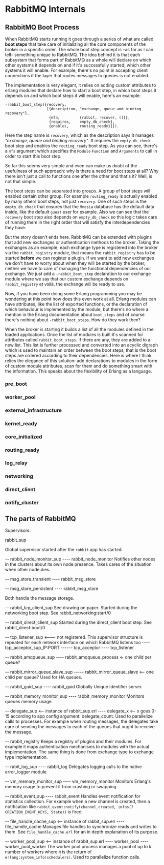 # RabbitMQ Internals #

## RabbitMQ Boot Process ##

When RabbitMQ starts running it goes through a series of what are called __boot steps__ that take care of initializing all the core components of the broker in a specific order. The whole boot step concept is –as far as I can tell– something unique to RabbitMQ. The idea behind it is that each subsystem that forms part of RabbitMQ as a whole will declare on which other systems it depends on and if it's successfully started, which other systems it will enable. For example, there's no point in accepting client connections if the layer that routes messages to queues is not enabled.

The implementation is very elegant, it relies on adding custom attributes to erlang modules that declare how to start a boot step, in which boot steps it depends on and which boot steps it will enable, here's an example:

    -rabbit_boot_step({recovery,
                       [{description, "exchange, queue and binding recovery"},
                        {mfa,         {rabbit, recover, []}},
                        {requires,    empty_db_check},
                        {enables,     routing_ready}]}).

Here the step name is `recovery`, which as the description says it manages _"exchange, queue and binding recovery"_. It requires the `empty_db_check` boot step and enables the `routing_ready` boot step. As you can see, there's a `mfa` argument which specifies the `Module` `Function` and `Arguments` to call in order to start this boot step.

So far this seems very simple and even can make us doubt of the usefulness of such approach: why is there a need for boot steps at all? Why there isn't just a call to functions one after the other and that's it? Well, is not that simple.

The boot steps can be separated into groups. A group of boot steps will enabled certain other group. For example `routing_ready` is actually enabled by many others boot steps, not just `recovery`. One of such steps is the `empty_db_check` that ensures that the `Mnesia` database has the default data inside, like the default `guest` user for example. Also we can see that the `recovery` boot step also depends on `empty_db_check` so this logic takes care of running them in the right order that will satisfy the interdependencies they have.

But the story doesn't ends here. RabbitMQ can be extended with plugins that add new exchanges or authentication methods to the broker. Taking the exchanges as an example, each exchange type is registered into the broker via the `rabbit_registry` module, that means the `rabbit_registry` has to be started __before__ we can register a plugin. If we want to add new exchanges we don't have to worry about when they will be started by the broker, neither we have to care of managing the functional dependencies of our exchange. We just add a `-rabbit_boot_step` declaration to our exchange module where we say that our custom exchange depends on `rabbit_registry` et voilà, the exchange will be ready to use.

Now, if you have been doing some Erlang programming you may be wondering at this point how does this even work at all. Erlang modules can have attributes, like the list of exported functions, or the declaration of which behaviour is implemented by the module, but there's no where a mention in the Erlang documentation about `boot_steps` and of course there's nothing about `-rabbit_boot_steps`. How do they work then?

When the broker is starting it builds a list of all the modules defined in the loaded applications. Once the list of modules is built it's scanned for attributes called `rabbit_boot_steps`. If there are any, they are added to a new list. This list is further processed and converted into an acyclic digraph which is used to maintain an order between the boot steps, that is the boot steps are ordered according to their dependencies. Here is where I think relies the elegance of this solution: add declarations to modules in the form of custom module attributes, scan for them and do something smart with the information. This speaks about the flexibility of Erlang as a language.

### pre_boot ###

### worker_pool ###

### external_infrastructure ###

### kernel_ready ###

### core_initialized ###

### routing_ready ###

### log_relay ###

### networking ###

### direct_client ###

### notify_cluster ###

## The parts of RabbitMQ ##

Supervisors:

rabbit_sup

Global supervisor started after the `rabbit` app has started.

-- rabbit_node_monitor_sup
---- rabbit_node_monitor
Notifies other nodes in the clusters about its own node presence.
Takes cares of the situation when other node dies.

-- msg_store_transient
---- rabbit_msg_store

-- msg_store_persistent
---- rabbit_msg_store

Both handle the message storage.

-- rabbit_tcp_client_sup
See drawing on paper.
Started during the networking boot step. See rabbit_networking:start/0

-- rabbit_direct_client_sup
Started during the direct_client boot step. See rabbit_direct:boot/0


-- tcp_listener_sup <--- not registered. This supervisor structure is repeated for each network interface on which RabbitMQ listens too
---- tcp_acceptor_sup_IP:PORT
------ tcp_acceptor
---- tcp_listener

-- rabbit_amqqueue_sup
---- rabbit_amqqueue_process  <- one child per queue?

-- rabbit_mirror_queue_slave_sup
----- rabbit_mirror_queue_slave <-- one child per queue? Used for HA queues.

-- rabbit_guid_sup
---- rabbit_guid
Globally Unique Identifier server.

-- rabbit_memory_monitor_sup
---- rabbit_memory_monitor
Monitors queues memory usage.

-- delegate_sup <-- instance of rabbit_sup.erl
---- delegate_x <-- x goes 0-15 according to app config argument: delegate_count. Used to parallelize calls to processes. For example when routing messages, the delegates take care of sending the messages to each of the queues that ought to receive the message.

-- rabbit_registry
Keeps a registry of plugins and their modules. For example it maps authentication mechanisms to modules with the actual implementation. The same thing is done from exchange type to exchange type implementation.

-- rabit_log_sup
---- rabbit_log
Delegates logging calls to the native error_logger module.

-- vm_memory_monitor_sup
---- vm_memory_monitor
Monitors Erlang's memory usage to prevent it from crashing or swapping.

-- rabbit_event_sup
---- rabbit_event
Handles event notification for statistics collection. For example when a new channel is created, then a notification like `rabbit_event:notify(channel_created, infos(?CREATION_EVENT_KEYS, State))` is fired.

-- file_handle_cache_sup <-- instance of rabbit_sup.erl
---- file_handle_cache
Manages file handles to synchronize reads and writes to them. See `file_handle_cache.erl` for an in depth explanation of its purpose.

-- worker_pool_sup <-- instance of rabbit_sup.erl
---- worker_pool
---- worker_pool_worker
The worker pool process manages a pool of up to `N` number of workers where `N` is the return of `erlang:system_info(schedulers)`. Used to parallelize function calls.